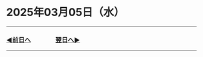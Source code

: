 # 2025年03月05日（水）

---

### [◀️前日へ](https://github.com/yuasys/chatty-journal/blob/main/2025/03/2025-03-04.md)&emsp;&emsp;&emsp;&emsp;[翌日へ▶️](https://github.com/yuasys/chatty-journal/blob/main/2025/03/2025-03-06.md)

---
